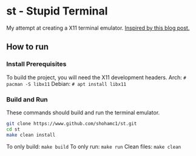 # st - Stupid Terminal

My attempt at creating a X11 terminal emulator.
[Inspired by this blog post.](https://www.uninformativ.de/blog/postings/2018-02-24/0/POSTING-en.html)

## How to run

### Install Prerequisites

To build the project, you will need the X11 development headers.
Arch: `# pacman -S libx11`
Debian: `# apt install libx11`

### Build and Run

These commands should build and run the terminal emulator.

```bash
git clone https://www.github.com/shohamc1/st.git
cd st
make clean install
```

To only build: `make build`
To only run: `make run`
Clean files: `make clean`
